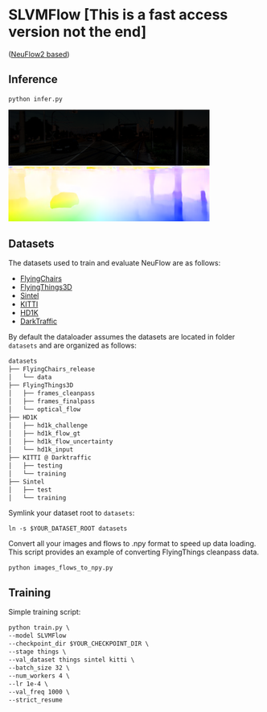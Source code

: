 # SLVMFlow [This is a fast access version not the end]
([NeuFlow2 based](https://arxiv.org/abs/2408.10161))

## Inference
```
python infer.py
```

<img src="outputs/test_results2/000016_10.png" width="400" >

## Datasets

The datasets used to train and evaluate NeuFlow are as follows:

* [FlyingChairs](https://lmb.informatik.uni-freiburg.de/resources/datasets/FlyingChairs.en.html#flyingchairs)
* [FlyingThings3D](https://lmb.informatik.uni-freiburg.de/resources/datasets/SceneFlowDatasets.en.html)
* [Sintel](http://sintel.is.tue.mpg.de/)
* [KITTI](http://www.cvlibs.net/datasets/kitti/eval_scene_flow.php?benchmark=flow)
* [HD1K](http://hci-benchmark.iwr.uni-heidelberg.de/) 
* [DarkTraffic](https://drive.google.com/drive/folders/1tqOh4ZqGeK6BJd_aCvbMETwD9kaaZkGF?usp=drive_link)

By default the dataloader assumes the datasets are located in folder `datasets` and are organized as follows:

```
datasets
├── FlyingChairs_release
│   └── data
├── FlyingThings3D
│   ├── frames_cleanpass
│   ├── frames_finalpass
│   └── optical_flow
├── HD1K
│   ├── hd1k_challenge
│   ├── hd1k_flow_gt
│   ├── hd1k_flow_uncertainty
│   └── hd1k_input
├── KITTI @ Darktraffic
│   ├── testing
│   └── training
├── Sintel
│   ├── test
│   └── training
```

Symlink your dataset root to `datasets`:

```shell
ln -s $YOUR_DATASET_ROOT datasets
```

Convert all your images and flows to .npy format to speed up data loading. This script provides an example of converting FlyingThings cleanpass data.
```
python images_flows_to_npy.py
```

## Training

Simple training script:
```
python train.py \
--model SLVMFlow
--checkpoint_dir $YOUR_CHECKPOINT_DIR \
--stage things \
--val_dataset things sintel kitti \
--batch_size 32 \
--num_workers 4 \
--lr 1e-4 \
--val_freq 1000 \
--strict_resume
```